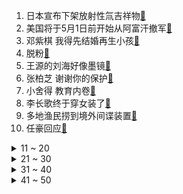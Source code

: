 1. 日本宣布下架放射性氚吉祥物[:link:](https://s.weibo.com/weibo?q=%23日本宣布下架放射性氚吉祥物%23&Refer=top)
2. 美国将于5月1日前开始从阿富汗撤军[:link:](https://s.weibo.com/weibo?q=%23美国将于5月1日前开始从阿富汗撤军%23&Refer=top)
3. 邓紫棋 我得先结婚再生小孩[:link:](https://s.weibo.com/weibo?q=%23邓紫棋%20我得先结婚再生小孩%23&Refer=top)
4. 脱粉[:link:](https://s.weibo.com/weibo?q=%23脱粉%23&Refer=top)
5. 王源的刘海好像墨镜[:link:](https://s.weibo.com/weibo?q=%23王源的刘海好像墨镜%23&Refer=top)
6. 张柏芝 谢谢你的保护[:link:](https://s.weibo.com/weibo?q=%23张柏芝%20谢谢你的保护%23&Refer=top)
7. 小舍得 教育内卷[:link:](https://s.weibo.com/weibo?q=%23小舍得%20教育内卷%23&Refer=top)
8. 李长歌终于穿女装了[:link:](https://s.weibo.com/weibo?q=%23李长歌终于穿女装了%23&Refer=top)
9. 多地渔民捞到境外间谍装置[:link:](https://s.weibo.com/weibo?q=%23多地渔民捞到境外间谍装置%23&Refer=top)
10. 任豪回应[:link:](https://s.weibo.com/weibo?q=%23任豪回应%23&Refer=top)
<details>
<summary>11 ~ 20</summary>

11. 贾跃亭对被终身禁入证券市场提出申辩[:link:](https://s.weibo.com/weibo?q=%23贾跃亭对被终身禁入证券市场提出申辩%23&Refer=top)
12. 唐艺昕笑容五连拍好甜[:link:](https://s.weibo.com/weibo?q=%23唐艺昕笑容五连拍好甜%23&Refer=top)
13. 李亨利[:link:](https://s.weibo.com/weibo?q=%23李亨利%23&Refer=top)
14. 赵立坚播放FBI前翻译涉疆采访视频[:link:](https://s.weibo.com/weibo?q=%23赵立坚播放FBI前翻译涉疆采访视频%23&Refer=top)
15. 刘诗诗被打到头的反应[:link:](https://s.weibo.com/weibo?q=%23刘诗诗被打到头的反应%23&Refer=top)
16. 刘鑫拒绝回应被诉侵权一案[:link:](https://s.weibo.com/weibo?q=%23刘鑫拒绝回应被诉侵权一案%23&Refer=top)
17. 魏大勋 再也不需要插线板了[:link:](https://s.weibo.com/weibo?q=%23魏大勋%20再也不需要插线板了%23&Refer=top)
18. 唐九洲扫楼遇见杜华[:link:](https://s.weibo.com/weibo?q=%23唐九洲扫楼遇见杜华%23&Refer=top)
19. 美国史上最大庞氏骗局主犯麦道夫死亡[:link:](https://s.weibo.com/weibo?q=%23美国史上最大庞氏骗局主犯麦道夫死亡%23&Refer=top)
20. 张馨予力挺部队心理医生[:link:](https://s.weibo.com/weibo?q=%23张馨予力挺部队心理医生%23&Refer=top)
</details>
<details>
<summary>21 ~ 30</summary>

21. Jennie春游照[:link:](https://s.weibo.com/weibo?q=%23Jennie春游照%23&Refer=top)
22. 夫妻吵架父母应不应该插手[:link:](https://s.weibo.com/weibo?q=%23夫妻吵架父母应不应该插手%23&Refer=top)
23. 微信群调侃领导彩旗飘飘被开除[:link:](https://s.weibo.com/weibo?q=%23微信群调侃领导彩旗飘飘被开除%23&Refer=top)
24. 日本大叔讲核废水排海危害[:link:](https://s.weibo.com/weibo?q=%23日本大叔讲核废水排海危害%23&Refer=top)
25. 辣目洋子李宏毅新剧开机[:link:](https://s.weibo.com/weibo?q=%23辣目洋子李宏毅新剧开机%23&Refer=top)
26. 恋恋小酒窝大结局[:link:](https://s.weibo.com/weibo?q=%23恋恋小酒窝大结局%23&Refer=top)
27. 教资69[:link:](https://s.weibo.com/weibo?q=%23教资69%23&Refer=top)
28. 肖战晒武汉长江大桥夜景照[:link:](https://s.weibo.com/weibo?q=%23肖战晒武汉长江大桥夜景照%23&Refer=top)
29. 未来狗狗币会超越比特币吗[:link:](https://s.weibo.com/weibo?q=%23未来狗狗币会超越比特币吗%23&Refer=top)
30. 这就是小说女主的婚纱吧[:link:](https://s.weibo.com/weibo?q=%23这就是小说女主的婚纱吧%23&Refer=top)
</details>
<details>
<summary>31 ~ 40</summary>

31. 谭警官回应现实版的活着[:link:](https://s.weibo.com/weibo?q=%23谭警官回应现实版的活着%23&Refer=top)
32. 项思醒[:link:](https://s.weibo.com/weibo?q=%23项思醒%23&Refer=top)
33. 直男是怎么切蛋糕的[:link:](https://s.weibo.com/weibo?q=%23直男是怎么切蛋糕的%23&Refer=top)
34. 商场擅用钟南山形象做广告被罚20万[:link:](https://s.weibo.com/weibo?q=%23商场擅用钟南山形象做广告被罚20万%23&Refer=top)
35. 江歌妈妈起诉刘鑫案明日开庭[:link:](https://s.weibo.com/weibo?q=%23江歌妈妈起诉刘鑫案明日开庭%23&Refer=top)
36. 小舍得[:link:](https://s.weibo.com/weibo?q=%23小舍得%23&Refer=top)
37. 女主颜值最能打的国漫[:link:](https://s.weibo.com/weibo?q=%23女主颜值最能打的国漫%23&Refer=top)
38. 更大的罩子[:link:](https://s.weibo.com/weibo?q=%23更大的罩子%23&Refer=top)
39. 交警处罚严禁逐利执法[:link:](https://s.weibo.com/weibo?q=%23交警处罚严禁逐利执法%23&Refer=top)
40. 当闺蜜问我能追你男朋友吗[:link:](https://s.weibo.com/weibo?q=%23当闺蜜问我能追你男朋友吗%23&Refer=top)
</details>
<details>
<summary>41 ~ 50</summary>

41. 预备特战女兵闯鬼屋喊biubiubiu[:link:](https://s.weibo.com/weibo?q=%23预备特战女兵闯鬼屋喊biubiubiu%23&Refer=top)
42. 四川人取名也用叠词[:link:](https://s.weibo.com/weibo?q=%23四川人取名也用叠词%23&Refer=top)
43. 广东云浮罗定风车山仿如仙境[:link:](https://s.weibo.com/weibo?q=%23广东云浮罗定风车山仿如仙境%23&Refer=top)
44. 云南无新增本土确诊[:link:](https://s.weibo.com/weibo?q=%23云南无新增本土确诊%23&Refer=top)
45. 想吃教资面试的苦[:link:](https://s.weibo.com/weibo?q=%23想吃教资面试的苦%23&Refer=top)
46. 央行工作论文称应全面放开和鼓励生育[:link:](https://s.weibo.com/weibo?q=%23央行工作论文称应全面放开和鼓励生育%23&Refer=top)
47. 文在寅欲起诉日本核污水入海[:link:](https://s.weibo.com/weibo?q=%23文在寅欲起诉日本核污水入海%23&Refer=top)
48. 央视曝光山寨叶圣陶杯比赛[:link:](https://s.weibo.com/weibo?q=%23央视曝光山寨叶圣陶杯比赛%23&Refer=top)
49. 广东警方通报医生医院坠亡[:link:](https://s.weibo.com/weibo?q=%23广东警方通报医生医院坠亡%23&Refer=top)
50. 长歌行超前点播[:link:](https://s.weibo.com/weibo?q=%23长歌行超前点播%23&Refer=top)
</details>
